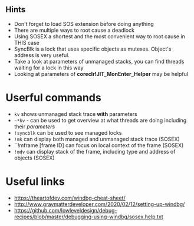 ## Hints
* Don't forget to load SOS extension before doing anything
* There are multiple ways to root cause a deadlock
* Using SOSEX a shortest and the most convenient way to root cause in THIS case
* SyncBlk is a lock that uses specific objects as mutexes. Object's address is very useful.
* Take a look at parameters of unmanaged stacks, you can find threads waiting for a lock in this way
* Looking at parameters of **coreclr!JIT_MonEnter_Helper** may be helpful

# Userful commands
* ``kv`` shows unmanaged stack trace **with** parameters
* ``~*kv`` - can be used to get overview at what threads are doing including their *parameters*
* ``!syncblk`` can be used to see managed locks
* ``!mk`` can display both managed and unmanaged stack trace (SOSEX)
* ``!mframe [frame ID] can focus on local context of the frame (SOSEX)
* ``!mdv`` can display stack of the frame, including type and address of objects (SOSEX)


# Useful links
* https://theartofdev.com/windbg-cheat-sheet/
* http://www.graymatterdeveloper.com/2020/02/12/setting-up-windbg/
* https://github.com/lowleveldesign/debug-recipes/blob/master/debugging-using-windbg/sosex.help.txt
